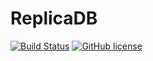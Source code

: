 # ReplicaDB

[![Build Status](https://travis-ci.org/osalvador/ReplicaDB.svg?branch=master)](https://travis-ci.org/osalvador/ReplicaDB)
[![GitHub license](https://img.shields.io/github/license/osalvador/ReplicaDB.svg)](https://github.com/osalvador/ReplicaDB/blob/master/LICENSE)